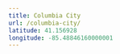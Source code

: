 ```yaml
---
title: Columbia City
url: /columbia-city/
latitude: 41.156928
longitude: -85.48846160000001
---
```

